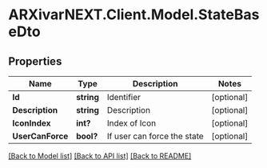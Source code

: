 # ARXivarNEXT.Client.Model.StateBaseDto
## Properties

Name | Type | Description | Notes
------------ | ------------- | ------------- | -------------
**Id** | **string** | Identifier | [optional] 
**Description** | **string** | Description | [optional] 
**IconIndex** | **int?** | Index of Icon | [optional] 
**UserCanForce** | **bool?** | If user can force the state | [optional] 

[[Back to Model list]](../README.md#documentation-for-models) [[Back to API list]](../README.md#documentation-for-api-endpoints) [[Back to README]](../README.md)

